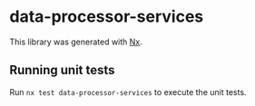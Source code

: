 # data-processor-services

This library was generated with [Nx](https://nx.dev).

## Running unit tests

Run `nx test data-processor-services` to execute the unit tests.

